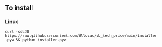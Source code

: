 ## To install
### Linux
```curl -ssLJ0 https://raw.githubusercontent.com/Ellozac/pb_tech_price/main/installer.pyw && python installer.pyw```
